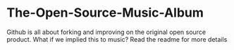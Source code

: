 # The-Open-Source-Music-Album
Github is all about forking and improving on the original open source product. What if we implied this to music? Read the readme for more details
